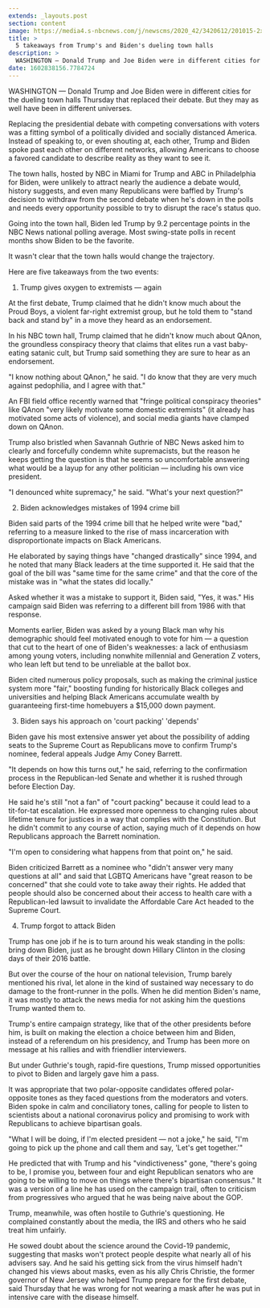 ```yaml
--- 
extends: _layouts.post 
section: content 
image: https://media4.s-nbcnews.com/j/newscms/2020_42/3420612/201015-2x1-trump-biden-town-hall-takeaways-ew-906p_422f6c097900142700efed240ed582e8.nbcnews-fp-1200-630.jpg 
title: > 
  5 takeaways from Trump's and Biden's dueling town halls 
description: > 
  WASHINGTON — Donald Trump and Joe Biden were in different cities for the dueling town halls Thursday that replaced their debate.Going into the town hall, Biden led Trump by 9.2 percentage points in the NBC News national polling average.It wasn't clear that the town halls would change the trajectory.When he did mention Biden's name, it was mostly to attack the news media for not asking him the questions Trump wanted them to.But under Guthrie's tough, rapid-fire questions, Trump missed opportunities to pivot to Biden and largely gave him a pass. 
date: 1602838156.7784724 
--- 
```

WASHINGTON — Donald Trump and Joe Biden were in different cities for the dueling town halls Thursday that replaced their debate. But they may as well have been in different universes.

Replacing the presidential debate with competing conversations with voters was a fitting symbol of a politically divided and socially distanced America. Instead of speaking to, or even shouting at, each other, Trump and Biden spoke past each other on different networks, allowing Americans to choose a favored candidate to describe reality as they want to see it.

The town halls, hosted by NBC in Miami for Trump and ABC in Philadelphia for Biden, were unlikely to attract nearly the audience a debate would, history suggests, and even many Republicans were baffled by Trump's decision to withdraw from the second debate when he's down in the polls and needs every opportunity possible to try to disrupt the race's status quo.

Going into the town hall, Biden led Trump by 9.2 percentage points in the NBC News national polling average. Most swing-state polls in recent months show Biden to be the favorite.

It wasn't clear that the town halls would change the trajectory.

Here are five takeaways from the two events:

1. Trump gives oxygen to extremists — again

At the first debate, Trump claimed that he didn't know much about the Proud Boys, a violent far-right extremist group, but he told them to "stand back and stand by" in a move they heard as an endorsement.

In his NBC town hall, Trump claimed that he didn't know much about QAnon, the groundless conspiracy theory that claims that elites run a vast baby-eating satanic cult, but Trump said something they are sure to hear as an endorsement.

"I know nothing about QAnon," he said. "I do know that they are very much against pedophilia, and I agree with that."

An FBI field office recently warned that "fringe political conspiracy theories" like QAnon "very likely motivate some domestic extremists" (it already has motivated some acts of violence), and social media giants have clamped down on QAnon.

Trump also bristled when Savannah Guthrie of NBC News asked him to clearly and forcefully condemn white supremacists, but the reason he keeps getting the question is that he seems so uncomfortable answering what would be a layup for any other politician — including his own vice president.

"I denounced white supremacy," he said. "What's your next question?"

2. Biden acknowledges mistakes of 1994 crime bill

Biden said parts of the 1994 crime bill that he helped write were "bad," referring to a measure linked to the rise of mass incarceration with disproportionate impacts on Black Americans.

He elaborated by saying things have "changed drastically" since 1994, and he noted that many Black leaders at the time supported it. He said that the goal of the bill was "same time for the same crime" and that the core of the mistake was in "what the states did locally."

Asked whether it was a mistake to support it, Biden said, "Yes, it was." His campaign said Biden was referring to a different bill from 1986 with that response.

Moments earlier, Biden was asked by a young Black man why his demographic should feel motivated enough to vote for him — a question that cut to the heart of one of Biden's weaknesses: a lack of enthusiasm among young voters, including nonwhite millennial and Generation Z voters, who lean left but tend to be unreliable at the ballot box.

Biden cited numerous policy proposals, such as making the criminal justice system more "fair," boosting funding for historically Black colleges and universities and helping Black Americans accumulate wealth by guaranteeing first-time homebuyers a $15,000 down payment.

3. Biden says his approach on 'court packing' 'depends'

Biden gave his most extensive answer yet about the possibility of adding seats to the Supreme Court as Republicans move to confirm Trump's nominee, federal appeals Judge Amy Coney Barrett.

"It depends on how this turns out," he said, referring to the confirmation process in the Republican-led Senate and whether it is rushed through before Election Day.

He said he's still "not a fan" of "court packing" because it could lead to a tit-for-tat escalation. He expressed more openness to changing rules about lifetime tenure for justices in a way that complies with the Constitution. But he didn't commit to any course of action, saying much of it depends on how Republicans approach the Barrett nomination.

"I'm open to considering what happens from that point on," he said.

Biden criticized Barrett as a nominee who "didn't answer very many questions at all" and said that LGBTQ Americans have "great reason to be concerned" that she could vote to take away their rights. He added that people should also be concerned about their access to health care with a Republican-led lawsuit to invalidate the Affordable Care Act headed to the Supreme Court.

4. Trump forgot to attack Biden

Trump has one job if he is to turn around his weak standing in the polls: bring down Biden, just as he brought down Hillary Clinton in the closing days of their 2016 battle.

But over the course of the hour on national television, Trump barely mentioned his rival, let alone in the kind of sustained way necessary to do damage to the front-runner in the polls. When he did mention Biden's name, it was mostly to attack the news media for not asking him the questions Trump wanted them to.

Trump's entire campaign strategy, like that of the other presidents before him, is built on making the election a choice between him and Biden, instead of a referendum on his presidency, and Trump has been more on message at his rallies and with friendlier interviewers.

But under Guthrie's tough, rapid-fire questions, Trump missed opportunities to pivot to Biden and largely gave him a pass.

It was appropriate that two polar-opposite candidates offered polar-opposite tones as they faced questions from the moderators and voters. Biden spoke in calm and conciliatory tones, calling for people to listen to scientists about a national coronavirus policy and promising to work with Republicans to achieve bipartisan goals.

"What I will be doing, if I'm elected president — not a joke," he said, "I'm going to pick up the phone and call them and say, 'Let's get together.'"

He predicted that with Trump and his "vindictiveness" gone, "there's going to be, I promise you, between four and eight Republican senators who are going to be willing to move on things where there's bipartisan consensus." It was a version of a line he has used on the campaign trail, often to criticism from progressives who argued that he was being naive about the GOP.

Trump, meanwhile, was often hostile to Guthrie's questioning. He complained constantly about the media, the IRS and others who he said treat him unfairly.

He sowed doubt about the science around the Covid-19 pandemic, suggesting that masks won't protect people despite what nearly all of his advisers say. And he said his getting sick from the virus himself hadn't changed his views about masks, even as his ally Chris Christie, the former governor of New Jersey who helped Trump prepare for the first debate, said Thursday that he was wrong for not wearing a mask after he was put in intensive care with the disease himself.